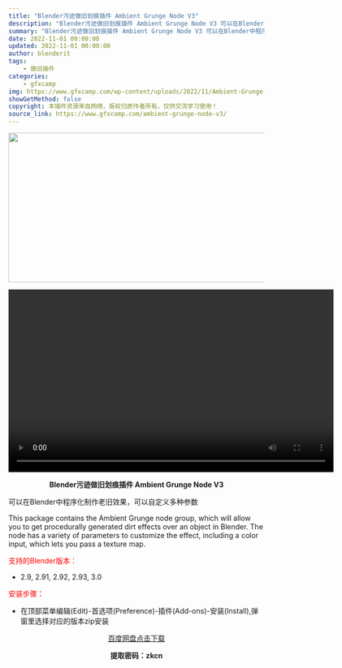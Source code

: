 ```yaml
---
title: "Blender污迹做旧划痕插件 Ambient Grunge Node V3"
description: "Blender污迹做旧划痕插件 Ambient Grunge Node V3 可以在Blender中程序化制作老旧效果，可以自定义多种参数 This package contains the Ambi..."
summary: "Blender污迹做旧划痕插件 Ambient Grunge Node V3 可以在Blender中程序化制作老旧效果，可以自定义多种参数 This package contains the Ambi..."
date: 2022-11-01 00:00:00
updated: 2022-11-01 00:00:00
author: blenderit
tags: 
    - 做旧插件
categories:
    - gfxcamp
img: https://www.gfxcamp.com/wp-content/uploads/2022/11/Ambient-Grunge-Node.jpg
showGetMethod: false
copyright: 本插件资源来自网络，版权归原作者所有，仅供交流学习使用！
source_link: https://www.gfxcamp.com/ambient-grunge-node-v3/
---
```

<div><p><img decoding="async" class="aligncenter size-full wp-image-107951" src="https://www.gfxcamp.com/wp-content/uploads/2022/11/Ambient-Grunge-Node.jpg" data-src="https://www.gfxcamp.com/wp-content/uploads/2022/11/Ambient-Grunge-Node.jpg" alt="" width="590" height="295" data-srcset="https://www.gfxcamp.com/wp-content/uploads/2022/11/Ambient-Grunge-Node.jpg 590w, https://www.gfxcamp.com/wp-content/uploads/2022/11/Ambient-Grunge-Node-150x75.jpg 150w" data-sizes="(max-width: 590px) 100vw, 590px"><br>
</p><center><div style="width: 640px;" class="wp-video"><!--[if lt IE 9]><script>document.createElement('video');</script><![endif]-->
<video class="wp-video-shortcode" id="video-107955-1" width="640" height="360" preload="true" controls="controls"><source type="video/mp4" src="https://cloud.video.taobao.com//play/u/80049544/p/2/e/6/t/1/383686480744.mp4?_=1"></source><a href="https://cloud.video.taobao.com//play/u/80049544/p/2/e/6/t/1/383686480744.mp4">https://cloud.video.taobao.com//play/u/80049544/p/2/e/6/t/1/383686480744.mp4</a></video></div></center><p style="text-align: center;"><strong>Blender污迹做旧划痕插件 Ambient Grunge Node V3</strong></p><p>可以在Blender中程序化制作老旧效果，可以自定义多种参数</p><p>This package contains the Ambient Grunge node group, which will allow you to get procedurally generated dirt effects over an object in Blender. The node has a variety of parameters to customize the effect, including a color input, which lets you pass a texture map.</p><p style="text-align: left;"><span style="color: #ff0000;">支持的Blender版本：</span></p><ul>
<li style="text-align: left;">2.9, 2.91, 2.92, 2.93, 3.0</li>
</ul><p><span style="color: #ff0000;">安装步骤：</span></p><ul>
<li>在顶部菜单编辑(Edit)-首选项(Preference)-插件(Add-ons)-安装(Install),弹窗里选择对应的版本zip安装</li>
</ul><p style="text-align: center;"><a class="maxbutton-3 maxbutton maxbutton-baidu" target="_blank" rel="noopener" href="https://pan.baidu.com/s/1aJIMJ_-tl0X3arxoQEYVgQ?pwd=zkcn"><span class="mb-text">百度网盘点击下载</span></a></p><p style="text-align: center;"><strong>提取密码：zkcn</strong></p></div>